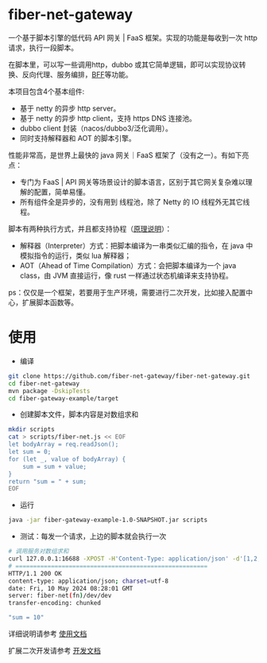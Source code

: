 # fiber-net-gateway 
一个基于脚本引擎的低代码 API 网关 | FaaS 框架。实现的功能是每收到一次 http 请求，执行一段脚本。

在脚本里，可以写一些调用http，dubbo 或其它简单逻辑，即可以实现协议转换、反向代理、服务编排，[BFF](https://zhuanlan.zhihu.com/p/634498512)等功能。

本项目包含4个基本组件:
- 基于 netty 的异步 http server。
- 基于 netty 的异步 http client，支持 https DNS 连接池。
- dubbo client 封装（nacos/dubbo3/泛化调用）。
- 同时支持解释器和 AOT 的脚本引擎。

性能非常高，是世界上最快的 java 网关｜FaaS 框架了（没有之一）。有如下亮点：
- 专门为 FaaS | API 网关等场景设计的脚本语言，区别于其它网关复杂难以理解的配置，简单易懂。
- 所有组件全是异步的，没有用到 线程池，除了 Netty 的 IO 线程外无其它线程。

脚本有两种执行方式，并且都支持协程（[原理说明](doc/script.md)）：
- 解释器（Interpreter）方式：把脚本编译为一串类似汇编的指令，在 java 中模拟指令的运行，类似 lua 解释器；
- AOT（Ahead of Time Compilation）方式：会把脚本编译为一个 java class，由 JVM 直接运行，像 rust 一样通过状态机编译来支持协程。

ps：仅仅是一个框架，若要用于生产环境，需要进行二次开发，比如接入配置中心，扩展脚本函数等。


# 使用

- 编译
```bash
git clone https://github.com/fiber-net-gateway/fiber-net-gateway.git
cd fiber-net-gateway
mvn package -DskipTests
cd fiber-gateway-example/target
```

- 创建脚本文件，脚本内容是对数组求和
```bash
mkdir scripts
cat > scripts/fiber-net.js << EOF
let bodyArray = req.readJson();
let sum = 0;
for (let _, value of bodyArray) {
    sum = sum + value;
}
return "sum = " + sum;
EOF
```

- 运行
```bash
java -jar fiber-gateway-example-1.0-SNAPSHOT.jar scripts
```

- 测试：每发一个请求，上边的脚本就会执行一次
```bash
# 调用服务对数组求和
curl 127.0.0.1:16688 -XPOST -H'Content-Type: application/json' -d'[1,2,3,4]' -i
# ======================================================
HTTP/1.1 200 OK
content-type: application/json; charset=utf-8
date: Fri, 10 May 2024 08:28:01 GMT
server: fiber-net(fn)/dev/dev
transfer-encoding: chunked

"sum = 10"
```

详细说明请参考 [使用文档](doc/user.md)

扩展二次开发请参考 [开发文档](doc/dev.md)

